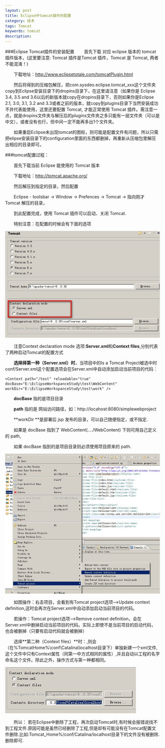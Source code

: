 ```yaml
---
layout: post
title: Eclipse中tomcat插件的配置
category: 技术
tags: Tomcat
keywords: tomcat
description: 
---
```


###Eclipse Tomcat插件的安装配置 
　　首先下载 对应 eclipse 版本的 tomcat 插件版本，(这里要注意: Tomcat 插件是Tomcat 插件，Tomcat 是 Tomcat, 两者不能混淆！)

　　下载地址：http://www.eclipsetotale.com/tomcatPlugin.html

　　然后将得到的压缩包解压，把com.sysdeo.eclipse.tomcat_xxx这个文件夹copy到Eclipse安装目录下的dropins目录下，在这里请注意（如果你是 Eclipse 3.4, 3.5 and 3.6以后的新版本就copy在dropins目录下，否则如果你是Eclipse 2.1, 3.0, 3.1, 3.2 and 3.3或者之前的版本，就copy到plugins目录下当然安装成功不并代表能使用，这里还要配置 Tomcat, 才能正常使用 Tomcat 插件。需注意一点，就是dropins文件夹与解压后的plugins文件夹之多只能有一层文件夹（可以是中文），或者没有也行，但中间一定不能再多出1个文件夹。

　　如果重启Eclipse未出现tomcat的图标，则可能是配置文件有问题，所以只需把elipse安装目录下的configuration里面的东西都删掉，再重新从压缩包里解压出相应的目录即可。

###tomcat配置过程：

　　首先下载当前 Eclipse 能使用的 Tomcat 版本

　　下载地址：http://tomcat.apache.org/ 

　　然后解压到指定的目录，然后配置

　　Eclipse - toolsbar  ->  Window  ->  Prefences  ->  Tomcat  -> 指向刚才 Tomcat 解压的目录，

　　到此配置完成，使用 Tomcat 插件可以启动、关闭 Tomcat.

　　特别注意：在配置的时候会有下面的选项	
 
![15100701](/public/img/tec/tomcat01.jpg)

　　注意Context declaration mode 选项:**Server.xml**和**Context files**,分别代表了两种启动Tomcat的配置方式

　　**选择择第一种（Server.xml）时**，当项目中的Is a Tomcat Project被选中时conf/Server.xml这个配置选项会在Server.xml中自动添加启动当前项目的代码：

	<Context path="/test" reloadable="true" docBase="E:\EclipseWorkspanceStudy\test\WebContent" workDir="E:\EclipseWorkspanceStudy\test\work" />

　　**docBase** 指的是项目目录

　　**path** 指的是 网站访问路径，如：http://locahost:8080/simplewebproject

　　**workDir **是部署后 jsp 发布的目录，可以自己随便指定，或不指定.

　　如果是 docBase 指到了 WebContent(…./WebContent) 下则可用自己定义的 path,

　　如果 docBase 指到的是项目目录则必须使用项目原来的 path.

![15100702](/public/img/tec/tomcat02.jpg)
 
　　如图操作：右击项目，会看到有Tomcat project选项-->Update context definition,这时会再次在Server.xml中自动添加启动当前项目的代码。

　　若操作：Tomcat project选项-->Remove context definition，会在Server.xml中删掉启动当前项目的代码。实际上即使不是当前项目的启动代码，也会被删掉（只要有启动代码就会被删掉）

　　选择**第二种（Context files）**时：,则会（在%TomcatHome%\conf\\Catalina\localhost目录下）单独新建一个xml文件,这个文件中只有Context属性（同第一中方式相同的属性）,并且自动以工程的名字命名这个文件。除此之外，操作方式与第一种都相同。

![15100703](/public/img/tec/tomcat03.jpg)　
 
　　所以： 若在Eclipse中删除了工程，再次启动Tomcat时,有时候会报错说找不到工程文件.原因可能是虽然已经删除了工程,但是却有可能没有在Tomcat配置文件删除.比如:Tomcat_Home%/conf/Catalina/localhost目录下的文件没有被删除.删除即可.




